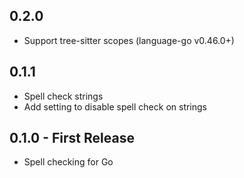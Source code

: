 ## 0.2.0

 * Support tree-sitter scopes (language-go v0.46.0+)

## 0.1.1
 * Spell check strings
 * Add setting to disable spell check on strings

## 0.1.0 - First Release
 * Spell checking for Go
